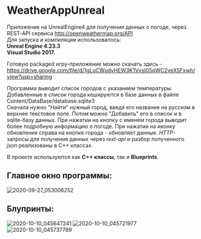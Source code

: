 # WeatherAppUnreal
 Приложение на UnrealEngine4 для получения данных о погоде, через REST-API сервиса http://openweathermap.org/API  
 Для запуска и компиляции использовалось:  
**Unreal Engine 4.23.3**  
**Visual Studio 2017.**   
 
 Готовую packaged игру-приложение можно скачать здесь - https://drive.google.com/file/d/1gLuCWudvHEW3K1VvsI05qWC2veX5Fxwh/view?usp=sharing
 
Программа выводит список городов с указанием температуры.
Добавленные в список города кешируются в базе данных в файле Content/DataBase/database.sqlite3  
Сначала нужно "Найти" нужный город, введя его название на русском в верхнее текстовое поле. Потом можно "Добавить" его в список и в sqlite-базу данных. При нажатии на кнопку с именем города выводит более подробную информацию о погоде. При нажатии на иконку обновления справа на кнопке города - обновляет данные. *HTTP*-запросы для получения данных через *rest-api* и разбор полученного *json* реализованы в C++ классах.  

В проекте используются как **C++ классы**, так и **Blueprints**.

## **Главное окно программы:**
![2020-09-27_053006252](https://user-images.githubusercontent.com/55281328/95641116-ddb84280-0ab9-11eb-955a-56bee8035241.jpg)


## **Блупринты:**
![2020-10-10_045647241](https://user-images.githubusercontent.com/55281328/95640805-00495c00-0ab8-11eb-9a70-4f029be633bb.png)
![2020-10-10_045721977](https://user-images.githubusercontent.com/55281328/95640823-135c2c00-0ab8-11eb-8a0d-22f26eaa27e5.png)
![2020-10-10_045737789](https://user-images.githubusercontent.com/55281328/95640824-1525ef80-0ab8-11eb-9b39-d4ae7a6a5a8d.png)

